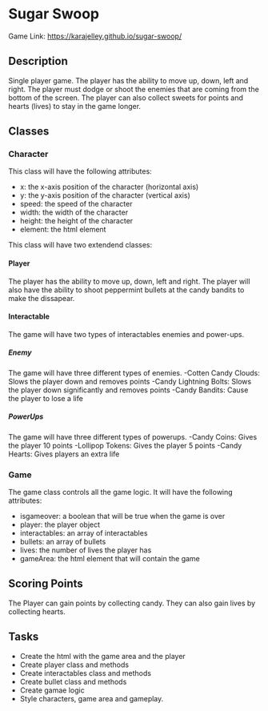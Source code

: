 # Sugar Swoop
Game Link: https://karajelley.github.io/sugar-swoop/

## Description

Single player game. The player has the ability to move up, down, left and right. The player must dodge or shoot the enemies that are coming from the bottom of the screen. The player can also collect sweets for points and hearts (lives) to stay in the game longer. 

## Classes

### Character

This class will have the following attributes:

- x: the x-axis position of the character (horizontal axis)
- y: the y-axis  position of the character (vertical axis)
- speed: the speed of the character
- width: the width of the character
- height: the height of the character
- element: the html element

This class will have two extendend classes:

#### Player

The player has the ability to move up, down, left and right. The player will also have the ability to shoot peppermint bullets at the candy bandits to make the dissapear. 

#### Interactable 

The game will have two types of interactables enemies and power-ups. 

##### Enemy

The game will have three different types of enemies.
-Cotten Candy Clouds: Slows the player down and removes points
-Candy Lightning Bolts: Slows the player down significantly and removes points
-Candy Bandits: Cause the player to lose a life

##### PowerUps
The game will have three different types of powerups.
-Candy Coins: Gives the player 10 points
-Lollipop Tokens: Gives the player 5 points
-Candy Hearts: Gives players an extra life

### Game

The game class controls all the game logic. It will have the following attributes:

- isgameover: a boolean that will be true when the game is over
- player: the player object
- interactables: an array of interactables
- bullets: an array of bullets
- lives: the number of lives the player has
- gameArea: the html element that will contain the game

## Scoring Points

The Player can gain points by collecting candy. They can also gain lives by collecting hearts. 

## Tasks

- Create the html with the game area and the player
- Create player class and methods
- Create interactables class and methods
- Create bullet class and methods
- Create gamae logic
- Style characters, game area and gameplay.




